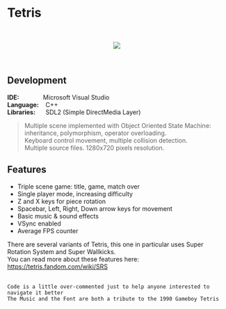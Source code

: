 # Tetris
<br/>

<p align="center">
  <img src="http://emanuelecarrino.altervista.org/images/portfolio/tetris_1280x720.png" />
</p>
<br/>

## Development
**IDE:** &nbsp;&nbsp;&nbsp;&nbsp;&nbsp;&nbsp;&nbsp;&nbsp;&nbsp;&nbsp;&nbsp;&nbsp; Microsoft Visual Studio  
**Language:** &nbsp;&nbsp; C++  
**Libraries:** &nbsp;&nbsp;&nbsp;&nbsp; SDL2 (Simple DirectMedia Layer)
<br/>
> Multiple scene implemented with Object Oriented State Machine:  
> inheritance, polymorphism, operator overloading.  
> Keyboard control movement, multiple collision detection.  
> Multiple source files. 1280x720 pixels resolution.  


## Features
* Triple scene game: title, game, match over
* Single player mode, increasing difficulty
* Z and X keys for piece rotation
* Spacebar, Left, Right, Down arrow keys for movement
* Basic music & sound effects
* VSync enabled
* Average FPS counter


There are several variants of Tetris, this one in particular uses Super Rotation System and Super Wallkicks.  
You can read more about these features here:  
https://tetris.fandom.com/wiki/SRS
<br/>
<br/>

`Code is a little over-commented just to help anyone interested to navigate it better`  
`The Music and the Font are both a tribute to the 1990 Gameboy Tetris`
